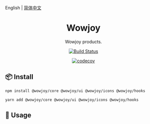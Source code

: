 English | [简体中文](./README-zh_CN.md)

<h1 align="center">Wowjoy</h1>
<div align="center">
Wowjoy products.

[![Build Status](https://travis-ci.org/wow-joy/wowjoy.svg?branch=master)](https://travis-ci.org/wow-joy/wowjoy)

[![codecov](https://codecov.io/gh/wow-joy/wowjoy/branch/1.0/graph/badge.svg)](https://codecov.io/gh/wow-joy/wowjoy)

</div>

## 📦 Install

```bash
npm install @wowjoy/core @wowjoy/ui @wowjoy/icons @wowjoy/hooks
```

```bash
yarn add @wowjoy/core @wowjoy/ui @wowjoy/icons @wowjoy/hooks
```

## 🔨 Usage
